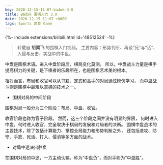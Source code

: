 ```yaml
---
key: 2020-12-15-11-07-baduk-3-0
title: Baduk 围棋入门 3.0
date: 2020-12-15 11:07 +0800
tags: Sports 体育 Game
---
```


<div>{%- include extensions/bilibili.html id='48512524' -%}</div>

> 转载自 **胡翼飞** 的围棋入门视频。
> 主要内容：形势判断、再谈“死”与“活”、入侵与反击、实战中的中盘。

中盘是围棋术语。进入中盘阶段后，棋局变化莫测。
所以，中盘战斗力量是棋手提高棋力的关键，是下棋者的乐趣所在，也是围棋艺术美的根本。

相对而言，布局和收官可以从书籍、定式和高手的对局通过模仿学习，
而中盘战斗则是围棋中最难以掌握的技术之一。

- 围棋对局的中间阶段

围棋对局一般分为三个阶段：布局、中盘、收官。

收官阶段也称为官子阶段。
然而，这三个阶段之间并没有明显的界限，
何时进入中盘，何时进入收官，完全取决于棋局的发展和对局者的决断。
围棋中盘战术的主要技术，除了包括计算能力、掌控全局能力和形势判断之外，
还包括进攻、防守、手筋、死活、打入、侵消等多方面的战术。

- 对局中途决出胜负

在围棋对局的中途，一方主动认输，称为“中盘负”，而对手则为“中盘胜”。

<!--more-->
